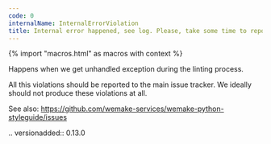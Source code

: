 ```yaml
---
code: 0
internalName: InternalErrorViolation
title: Internal error happened, see log. Please, take some time to report it
---
```


{% import "macros.html" as macros with context %}

Happens when we get unhandled exception during the linting process.

All this violations should be reported to the main issue tracker. We
ideally should not produce these violations at all.

See also:
https://github.com/wemake-services/wemake-python-styleguide/issues

.. versionadded:: 0.13.0